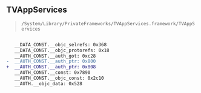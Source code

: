 ## TVAppServices

> `/System/Library/PrivateFrameworks/TVAppServices.framework/TVAppServices`

```diff

   __DATA_CONST.__objc_selrefs: 0x368
   __DATA_CONST.__objc_protorefs: 0x18
   __AUTH_CONST.__auth_got: 0xc28
-  __AUTH_CONST.__auth_ptr: 0x800
+  __AUTH_CONST.__auth_ptr: 0x808
   __AUTH_CONST.__const: 0x7890
   __AUTH_CONST.__objc_const: 0x2c10
   __AUTH.__objc_data: 0x528

```

